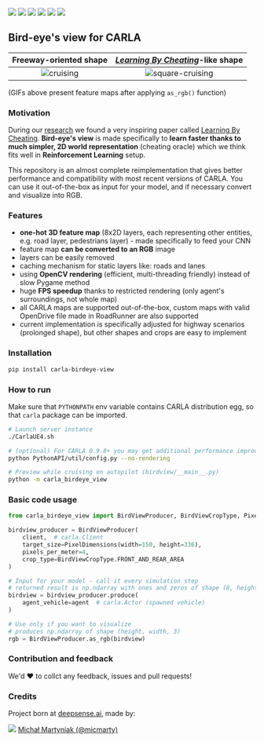 ![](https://img.shields.io/badge/contributions%20welcome-forking&gt;copying-orange.svg?style=popout-square)
![](https://img.shields.io/badge/release-v1.1.0-brightgreen.svg?style=popout-square)
![](https://img.shields.io/badge/pypi-v1.1.0-brightgreen.svg?style=popout-square)
![](https://img.shields.io/badge/CARLA-0.9.6+-blue.svg?style=popout-square)
![](https://img.shields.io/badge/python-3.6%20|%203.7%20|3.8-blue.svg?style=popout-square)
![](https://img.shields.io/badge/license-MIT-blue.svg?style=popout-square)

## Bird-eye's view for CARLA


Freeway-oriented shape | *[Learning By Cheating](https://arxiv.org/abs/1912.12294)*-like shape
:-------------------------:|:-------------------------:
![cruising](https://user-images.githubusercontent.com/64484917/80508193-04edde00-8978-11ea-956d-721e50a6a3c9.gif) | ![square-cruising](https://user-images.githubusercontent.com/64484917/80508095-e4258880-8977-11ea-8601-0e88942711ff.gif)

(GIFs above present feature maps after applying `as_rgb()` function)

### Motivation

During our [research](https://arxiv.org/abs/1911.12905) we found a very inspiring paper called [Learning By Cheating]( https://arxiv.org/abs/1912.12294). **Bird-eye's view** is made specifically to **learn faster thanks to much simpler, 2D world representation** (cheating oracle) which we think fits well in **Reinforcement Learning** setup.

This repository is an almost complete reimplementation that gives better performance and compatibility with most recent versions of CARLA. You can use it out-of-the-box as input for your model, and if necessary convert and visualize into RGB.


### Features
- **one-hot 3D feature map** (8x2D layers, each representing other entities, e.g. road layer, pedestrians layer) - made specifically to feed your CNN
- feature map **can be converted to an RGB** image
- layers can be easily removed
- caching mechanism for static layers like: roads and lanes
- using **OpenCV rendering** (efficient, multi-threading friendly) instead of slow Pygame method
- huge **FPS speedup** thanks to restricted rendering (only agent's surroundings, not whole map)
- all CARLA maps are supported out-of-the-box, custom maps with valid OpenDrive file made in RoadRunner are also supported
- current implementation is specifically  adjusted for highway scenarios (prolonged shape), but other shapes and crops are easy to implement 

### Installation
```bash
pip install carla-birdeye-view
```

### How to run
Make sure that `PYTHONPATH` env variable contains CARLA distribution egg, so that `carla` package can be imported.
```bash
# Launch server instance
./CarlaUE4.sh

# (optional) For CARLA 0.9.8+ you may get additional performance improvement with this
python PythonAPI/util/config.py --no-rendering

# Preview while cruising on autopilot (birdview/__main__.py)
python -m carla_birdeye_view
```

### Basic code usage

```python
from carla_birdeye_view import BirdViewProducer, BirdViewCropType, PixelDimensions

birdview_producer = BirdViewProducer(
    client,  # carla.Client
    target_size=PixelDimensions(width=150, height=336),
    pixels_per_meter=4,
    crop_type=BirdViewCropType.FRONT_AND_REAR_AREA
)

# Input for your model - call it every simulation step
# returned result is np.ndarray with ones and zeros of shape (8, height, width)
birdview = birdview_producer.produce(
    agent_vehicle=agent  # carla.Actor (spawned vehicle)
)

# Use only if you want to visualize
# produces np.ndarray of shape (height, width, 3)
rgb = BirdViewProducer.as_rgb(birdview)
```

### Contribution and feedback
We'd :heart: to collct any feedback, issues and pull requests!

### Credits

Project born at [deepsense.ai](deepsense.ai), made by:

![](https://avatars2.githubusercontent.com/u/12485656?s=22&v=4) [Michał Martyniak (@micmarty)](https://micmarty.github.io)


